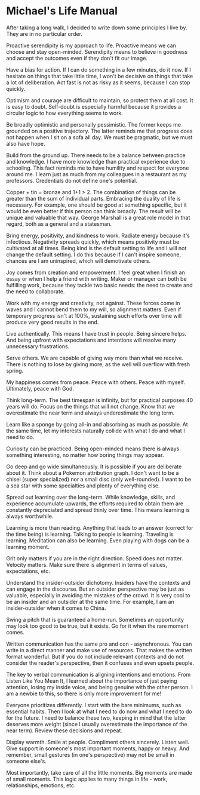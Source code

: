 # Michael's Life Manual

After taking a long walk, I decided to write down some principles I live by. They are in no particular order.

Proactive serendipity is my approach to life. Proactive means we can choose and stay open-minded. Serendipity means to believe in goodness and accept the outcomes even if they don't fit our image.

Have a bias for action. If I can do something in a few minutes, do it now. If I hesitate on things that take little time, I won't be decisive on things that take a lot of deliberation. Act fast is not as risky as it seems, because I can stop quickly.

Optimism and courage are difficult to maintain, so protect them at all cost. It is easy to doubt. Self-doubt is especially harmful because it provides a circular logic to how everything seems to work.

Be broadly optimistic and personally pessimistic. The former keeps me grounded on a positive trajectory. The latter reminds me that progress does not happen when I sit on a sofa all day. We must be pragmatic, but we must also have hope.

Build from the ground up. There needs to be a balance between practice and knowledge. I have more knowledge than practical experience due to schooling. This fact reminds me to have  humility and respect for everyone around me. I learn just as much from my colleagues in a restaurant as my professors. Credentials do not define one's potential.

Copper + tin = bronze and 1+1 > 2. The combination of things can be greater than the sum of individual parts. Embracing the duality of life is necessary. For example, one should be good at something specific, but it would be even better if this person can think broadly. The result will be unique and valuable that way. George Marshall is a great role model in that regard, both as a general and a statesman.

Bring energy, positivity, and kindness to work. Radiate energy because it's infectious. Negativity spreads quickly, which means positivity must be cultivated at all times. Being kind is the default setting to life and I will not change the default setting. I do this because if I can't inspire someone, chances are I am uninspired, which will demotivate others.

Joy comes from creation and empowerment. I feel great when I finish an essay or when I help a friend with writing. Maker or manager can both be fulfilling work, because they tackle two basic needs: the need to create and the need to collaborate.   

Work with my energy and creativity, not against. These forces come in waves and I cannot bend them to my will, so alignment matters. Even if temporary progress isn't at 100%, sustaining such efforts over time will produce very good results in the end.

Live authentically. This means I have trust in people. Being sincere helps. And being upfront with expectations and intentions will resolve many unnecessary frustrations.

Serve others. We are capable of giving way more than what we receive. There is nothing to lose by giving more, as the well will overflow with fresh spring.

My happiness comes from peace. Peace with others. Peace with myself. Ultimately, peace with God.

Think long-term. The best timespan is infinity, but for practical purposes 40 years will do. Focus on the things that will not change. Know that we overestimate the near term and always underestimate the long term.

Learn like a sponge by going all-in and absorbing as much as possible. At the same time, let my interests naturally collide with what I do and what I need to do.

Curiosity can be practiced. Being open-minded means there is always something interesting, no matter how boring things may appear.

Go deep and go wide simultaneously. It is possible if you are deliberate about it. Think about a Pokemon attribution graph. I don't want to be a chisel (super specialized) nor a small disc (only well-rounded). I want to be a sea star with some specialties and plenty of everything else.

Spread out learning over the long-term. While knowledge, skills, and experience accumulate upwards, the efforts required to obtain them are constantly depreciated and spread thinly over time. This means learning is always worthwhile.

Learning is more than reading. Anything that leads to an answer (correct for the time being) is learning. Talking to people is learning. Traveling is learning. Meditation can also be learning. Even playing with dogs can be a learning moment.

Grit only matters if you are in the right direction. Speed does not matter. Velocity matters. Make sure there is alignment in terms of values, expectations, etc.

Understand the insider-outsider dichotomy. Insiders have the contexts and can engage in the discourse. But an outsider perspective may be just as valuable, especially in avoiding the mistakes of the crowd. It is very cool to be an insider and an outsider at the same time. For example, I am an insider-outsider when it comes to China.

Swing a pitch that is guaranteed a home-run. Sometimes an opportunity may look too good to be true, but it exists. Go for it when the rare moment comes. 

Written communication has the same pro and con - asynchronous. You can write in a direct manner and make use of resources. That makes the written format wonderful. But if you do not include relevant contexts and do not consider the reader's perspective, then it confuses and even upsets people.

The key to verbal communication is aligning intentions and emotions. From Listen Like You Mean It, I learned about the importance of just paying attention, losing my inside voice, and being genuine with the other person. I am a newbie to this, so there is only more improvement for me!

Everyone prioritizes differently. I start with the bare minimums, such as essential habits. Then I look at what I need to do now and what I need to do for the future. I need to balance these two, keeping in mind that the latter deserves more weight (since I usually overestimate the importance of the near term). Review these decisions and repeat. 

Display warmth. Smile at people. Compliment others sincerely. Listen well. Give support in someone's most important moments, happy or heavy. And remember, small gestures (in one's perspective) may not be small in someone else's.

Most importantly, take care of all the little moments. Big moments are made of small moments. This logic applies to many things in life - work, relationships, emotions, etc.